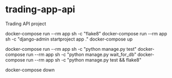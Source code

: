 # trading-app-api
Trading API project


docker-compose run --rm app sh -c "flake8"
docker-compose run --rm app sh -c "django-admin startproject app ."
docker-compose up

docker-compose run --rm app sh -c "python manage.py test"
docker-compose run --rm app sh -c "python manage.py wait_for_db"
docker-compose run --rm app sh -c "python manage.py test && flake8"

docker-compose down